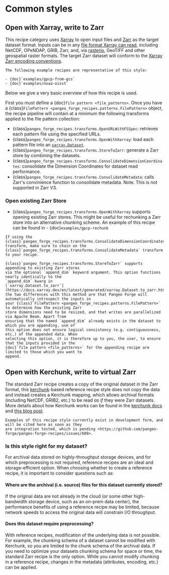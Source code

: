 # Common styles

## Open with Xarray, write to Zarr

This recipe category uses [Xarray](http://xarray.pydata.org/) to open input files and
[Zarr](https://zarr.readthedocs.io/) as the target dataset format. Inputs can be in any
[file format Xarray can read](http://xarray.pydata.org/en/latest/user-guide/io.html),
including NetCDF, OPeNDAP, GRIB, Zarr, and, via [rasterio](https://rasterio.readthedocs.io/),
GeoTIFF and other geospatial raster formats. The target Zarr dataset will conform to the
[Xarray Zarr encoding conventions](http://xarray.pydata.org/en/latest/internals/zarr-encoding-spec.html).

```{tip}
The following example recipes are representative of this style:

- {doc}`examples/gpcp-from-gcs`
- {doc}`examples/noaa-oisst`
```

Below we give a very basic overview of how this recipe is used.

First you must define a {doc}`file pattern <file_patterns>`.
Once you have a {class}`FilePattern <pangeo_forge_recipes.patterns.FilePattern>` object,
the recipe pipeline will contain at a minimum the following transforms applied to the file pattern collection:

- {class}`pangeo_forge_recipes.transforms.OpenURLWithFSSpec`: retrieves each pattern file using the specified URLs.
- {class}`pangeo_forge_recipes.transforms.OpenWithXarray`: load each pattern file into an [`xarray.Dataset`](https://docs.xarray.dev/en/stable/generated/xarray.Dataset.html).
- {class}`pangeo_forge_recipes.transforms.StoreToZarr`: generate a Zarr store by combining the datasets.
- {class}`pangeo_forge_recipes.transforms.ConsolidateDimensionCoordinates`: consolidate the Dimension Coordinates for dataset read performance.
- {class}`pangeo_forge_recipes.transforms.ConsolidateMetadata`: calls Zarr's convinience function to consolidate metadata. Note. This is not supported in Zarr V3.

### Open existing Zarr Store

- {class}`pangeo_forge_recipes.transforms.OpenWithXarray` supports opening existing Zarr stores. This might be useful for rechunking a Zarr store into an alternative chunking scheme.
  An example of this recipe can be found in - {doc}`examples/gpcp-rechunk`

```{tip}
If using the {class}`pangeo_forge_recipes.transforms.ConsolidateDimensionCoordinates` transform, make sure to chain on the {class}`pangeo_forge_recipes.transforms.ConsolidateMetadata` transform to your recipe.

```

```{note}
{class}`pangeo_forge_recipes.transforms.StoreToZarr` supports appending to existing Zarr stores
via the optional `append_dim` keyword argument. This option functions nearly identically to the
`append_dim` kwarg in
[`xarray.Dataset.to_zarr`](https://docs.xarray.dev/en/latest/generated/xarray.Dataset.to_zarr.html);
the two differences with this method are that Pangeo Forge will automatically introspect the inputs in
your {class}`FilePattern <pangeo_forge_recipes.patterns.FilePattern>` to determine how the existing Zarr
store dimensions need to be resized, and that writes are parallelized via Apache Beam. Apart from
ensuring that the named `append_dim` already exists in the dataset to which you are appending, use of
this option does not ensure logical consistency (e.g. contiguousness, etc.) of the appended data. When
selecting this option, it is therefore up to you, the user, to ensure that the inputs provided in the
{doc}`file pattern <file_patterns>` for the appending recipe are limited to those which you want to
append.
```

## Open with Kerchunk, write to virtual Zarr

The standard Zarr recipe creates a copy of the original dataset in the Zarr format, this
[kerchunk](https://fsspec.github.io/kerchunk/)-based reference recipe style does not copy the
data and instead creates a Kerchunk mapping, which allows archival formats (including NetCDF, GRIB2, etc.) to be read _as if_ they were Zarr datasets. More details about how Kerchunk works can be found in the
[kerchunk docs](https://fsspec.github.io/kerchunk/detail.html) and
[this blog post](https://medium.com/pangeo/fake-it-until-you-make-it-reading-goes-netcdf4-data-on-aws-s3-as-zarr-for-rapid-data-access-61e33f8fe685).

```{note}
Examples of this recipe style currently exist in development form, and will be cited here as soon as they
are integration tested, which is pending <https://github.com/pangeo-forge/pangeo-forge-recipes/issues/608>.
```

### Is this style right for my dataset?

For archival data stored on highly-throughput storage devices, and for which
preprocessing is not required, reference recipes are an ideal and storage-efficient option.
When choosing whether to create a reference recipe, it is important to consider questions such as:

#### Where are the archival (i.e. source) files for this dataset currently stored?

If the original data are not already in the cloud (or some other high-bandwidth storage device,
such as an on-prem data center), the performance benefits of using a reference recipe may be limited,
because network speeds to access the original data will constrain I/O throughput.

#### Does this dataset require preprocessing?

With reference recipes, modification of the underlying data is not possible. For example, the
chunking schema of a dataset cannot be modified with Kerchunk, so you are limited to the chunk schema of the
archival data. If you need to optimize your datasets chunking schema for space or time, the standard Zarr
recipe is the only option. While you cannot modify chunking in a reference recipe, changes in the metadata
(attributes, encoding, etc.) can be applied.
